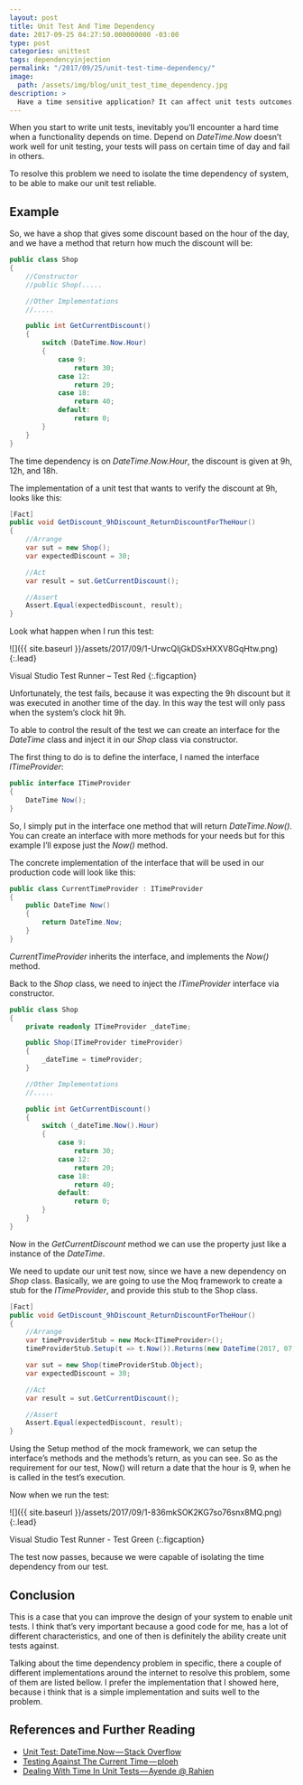 ```yaml
---
layout: post
title: Unit Test And Time Dependency
date: 2017-09-25 04:27:50.000000000 -03:00
type: post
categories: unittest
tags: dependencyinjection
permalink: "/2017/09/25/unit-test-time-dependency/"
image: 
  path: /assets/img/blog/unit_test_time_dependency.jpg
description: >
  Have a time sensitive application? It can affect unit tests outcomes.
---
```

When you start to write unit tests, inevitably you’ll encounter a hard time when a functionality depends on time. Depend on _DateTime.Now_ doesn’t work well for unit testing, your tests will pass on certain time of day and fail in others.

To resolve this problem we need to isolate the time dependency of system, to be able to make our unit test reliable.

## **Example**

So, we have a shop that gives some discount based on the hour of the day, and we have a method that return how much the discount will be:

~~~csharp
public class Shop
{
    //Constructor
    //public Shop(.....

    //Other Implementations
    //.....

    public int GetCurrentDiscount()
    {
        switch (DateTime.Now.Hour)
        {
            case 9:
                return 30;
            case 12:
                return 20;
            case 18:
                return 40;
            default:
                return 0;
        }
    }
}
~~~

The time dependency is on _DateTime.Now.Hour_, the discount is given at 9h, 12h, and 18h.

The implementation of a unit test that wants to verify the discount at 9h, looks like this:

~~~csharp
[Fact]
public void GetDiscount_9hDiscount_ReturnDiscountForTheHour()
{
    //Arrange
    var sut = new Shop();
    var expectedDiscount = 30;

    //Act
    var result = sut.GetCurrentDiscount();

    //Assert
    Assert.Equal(expectedDiscount, result);
}
~~~

Look what happen when I run this test:

![]({{ site.baseurl }}/assets/2017/09/1-UrwcQIjGkDSxHXXV8GqHtw.png){:.lead}

Visual Studio Test Runner – Test Red
{:.figcaption}

Unfortunately, the test fails, because it was expecting the 9h discount but it was executed in another time of the day. In this way the test will only pass when the system’s clock hit 9h.

To able to control the result of the test we can create an interface for the _DateTime_ class and inject it in our _Shop_ class via constructor.

The first thing to do is to define the interface, I named the interface _ITimeProvider_:

~~~csharp
public interface ITimeProvider
{
    DateTime Now();
}
~~~

So, I simply put in the interface one method that will return _DateTime.Now()_. You can create an interface with more methods for your needs but for this example I’ll expose just the _Now()_ method.

The concrete implementation of the interface that will be used in our production code will look like this:

~~~csharp
public class CurrentTimeProvider : ITimeProvider
{
    public DateTime Now()
    {
        return DateTime.Now;
    }
}
~~~

_CurrentTimeProvider_ inherits the interface, and implements the _Now()_ method.

Back to the _Shop_ class, we need to inject the _ITimeProvider_ interface via constructor.

~~~csharp
public class Shop
{
    private readonly ITimeProvider _dateTime;

    public Shop(ITimeProvider timeProvider)
    {
        _dateTime = timeProvider;
    }

    //Other Implementations
    //.....

    public int GetCurrentDiscount()
    {
        switch (_dateTime.Now().Hour)
        {
            case 9:
                return 30;
            case 12:
                return 20;
            case 18:
                return 40;
            default:
                return 0;
        }
    }
}
~~~

Now in the _GetCurrentDiscount_ method we can use the property just like a instance of the _DateTime_.

We need to update our unit test now, since we have a new dependency on _Shop_ class. Basically, we are going to use the Moq framework to create a stub for the _ITimeProvider_, and provide this stub to the Shop class.

~~~csharp
[Fact]
public void GetDiscount_9hDiscount_ReturnDiscountForTheHour()
{
    //Arrange
    var timeProviderStub = new Mock<ITimeProvider>();
    timeProviderStub.Setup(t => t.Now()).Returns(new DateTime(2017, 07, 21).AddHours(9));

    var sut = new Shop(timeProviderStub.Object);
    var expectedDiscount = 30;

    //Act
    var result = sut.GetCurrentDiscount();

    //Assert
    Assert.Equal(expectedDiscount, result);
}
~~~

Using the Setup method of the mock framework, we can setup the interface’s methods and the methods’s return, as you can see. So as the requirement for our test, Now() will return a date that the hour is 9, when he is called in the test’s execution.

Now when we run the test:

![]({{ site.baseurl }}/assets/2017/09/1-836mkSOK2KG7so76snx8MQ.png){:.lead}

Visual Studio Test Runner - Test Green
{:.figcaption}

The test now passes, because we were capable of isolating the time dependency from our test.

## Conclusion

This is a case that you can improve the design of your system to enable unit tests. I think that’s very important because a good code for me, has a lot of different characteristics, and one of then is definitely the ability create unit tests against.

Talking about the time dependency problem in specific, there a couple of different implementations around the internet to resolve this problem, some of them are listed bellow. I prefer the implementation that I showed here, because i think that is a simple implementation and suits well to the problem.

## **References and Further Reading**

- [Unit Test: DateTime.Now — Stack Overflow](https://stackoverflow.com/questions/2425721/unit-testing-datetime-now)
- [Testing Against The Current Time — ploeh](https://blogs.msdn.microsoft.com/ploeh/2007/05/12/testing-against-the-current-time/)
- [Dealing With Time In Unit Tests — Ayende @ Rahien](https://ayende.com/blog/3408/dealing-with-time-in-tests)
